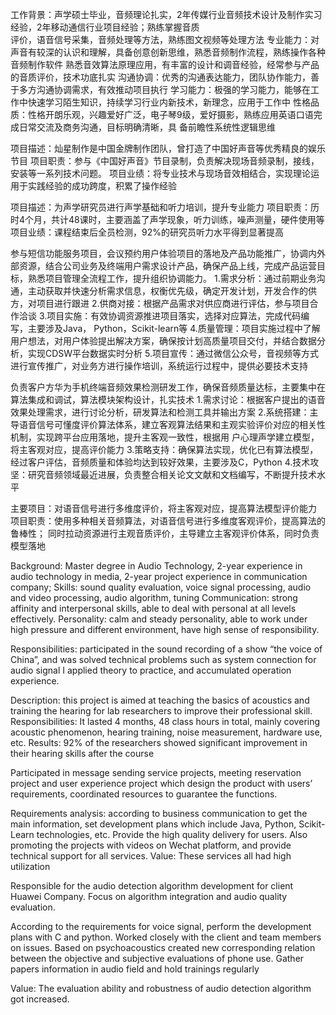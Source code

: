 工作背景：声学硕士毕业，音频理论扎实，2年传媒行业音频技术设计及制作实习经验，2年移动通信行业项目经验；熟练掌握音质       
                  评价，语音信号采集，音频处理等方法，熟练图文视频等处理方法 
专业能力：对声音有较深的认识和理解，具备创意创新思维，熟悉音频制作流程，熟练操作各种音频制作软件
                  熟悉音效算法原理应用，有丰富的设计和调音经验，经常参与产品的音质评价，技术功底扎实 
沟通协调：优秀的沟通表达能力，团队协作能力，善于多方沟通协调需求，有效推动项目执行 
学习能力：极强的学习能力，能够在工作中快速学习陌生知识，持续学习行业内新技术，新理念，应用于工作中 
性格品质：性格开朗乐观，兴趣爱好广泛，电子琴9级，爱好摄影，熟练应用英语口语完成日常交流及商务沟通，目标明确清晰，具
                  备前瞻性系统性逻辑思维

项目描述：灿星制作是中国金牌制作团队，曾打造了中国好声音等优秀精良的娱乐节目 
项目职责：参与《中国好声音》节目录制，负责解决现场音频录制，接线，安装等一系列技术问题。 
项目业绩：将专业技术与现场音效相结合，实现理论运用于实践经验的成功跨度，积累了操作经验

项目描述：为声学研究员进行声学基础和听力培训，提升专业能力 
项目职责：历时4个月，共计48课时，主要涵盖了声学现象，听力训练，噪声测量，硬件使用等 
项目业绩：课程结束后全员检测，92%的研究员听力水平得到显著提高



参与短信功能服务项目，会议预约用户体验项目的落地及产品功能推广，协调内外部资源，结合公司业务及终端用户需求设计产品，确保产品上线，完成产品运营目标，熟悉项目管理全流程工作，提升组织协调能力。 
1.需求分析：通过前期业务沟通，主动获取并快速分析需求信息，权衡优先级，确定开发计划，开发合作的供方，对项目进行跟进 
2.供商对接：根据产品需求对供应商进行评估，参与项目合作洽谈 
3.项目实施：有效协调资源推进项目落实，选择对应算法，完成代码编写，主要涉及Java， Python，Scikit-learn等 
4.质量管理：项目实施过程中了解用户想法，对用户体验提出解决方案，确保按计划高质量项目交付，并结合数据分析，实现CDSW平台数据实时分析 
5.项目宣传：通过微信公众号，音视频等方式进行宣传推广，对业务方进行操作培训，系统运行过程中，提供必要技术支持



负责客户方华为手机终端音频效果检测研发工作，确保音频质量达标，主要集中在算法集成和调试，算法模块架构设计，扎实技术
1.需求讨论：根据客户提出的语音效果处理需求，进行讨论分析，研发算法和检测工具并输出方案 
2.系统搭建：主导语音信号可懂度评价算法体系，建立客观算法结果和主观实验评价对应的相关性机制，实现跨平台应用落地，提升主客观一致性，根据用   户心理声学建立模型，将主客观对应，提高评价能力 
3.策略支持：确保算法实现，优化已有算法模型，经过客户评估，音频质量和体验均达到较好效果，主要涉及C，Python
4.技术攻坚：研究音频领域最近进展，负责整合相关论文文献和文档编写，不断提升技术水平

主要项目：对语音信号进行多维度评价，将主客观对应，提高算法模型评价能力 
项目职责：使用多种相关音频算法，对语音信号进行多维度客观评价，提高算法的鲁棒性；
                  同时拉动资源进行主观音质评价，主导建立主客观评价体系，同时负责模型落地
                  
                  
                  
Background: Master degree in Audio Technology, 2-year experience in audio technology in media, 2-year project experience in communication company; 
Skills: sound quality evaluation, voice signal processing, audio and video processing, audio algorithm, tuning
Communication: strong affinity and interpersonal skills, able to deal with personal at all levels effectively. 
Personality: calm and steady personality, able to work under high pressure and different environment, have high sense of responsibility.



Responsibilities: participated in the sound recording of a show “the voice of China”, and was solved technical problems such as system connection for audio signal
I applied theory to practice, and accumulated operation experience.

Description: this project is aimed at teaching the basics of acoustics and training the hearing for lab researchers to improve their professional skill.
Responsibilities: It lasted 4 months, 48 class hours in total, mainly covering acoustic phenomenon, hearing training, noise measurement, hardware use, etc.
Results: 92% of the researchers showed significant improvement in their hearing skills after the course



Participated in message sending service projects, meeting reservation project and user experience project which design the product with users’ requirements, coordinated resources to guarantee the functions. 

Requirements analysis: according to business communication to get the main information, set development plans which include Java, Python, Scikit-Learn technologies, etc. Provide the high quality delivery for users. Also promoting the projects with videos on Wechat platform, and provide technical support for all services.
Value: These services all had high utilization


Responsible for the audio detection algorithm development for client Huawei Company. Focus on algorithm integration and audio quality evaluation. 

According to the requirements for voice signal, perform the development plans with C and python. Worked closely with the client and team members on issues. Based on psychoacoustics created new corresponding relation between the objective and subjective evaluations of phone use. Gather papers information in audio field and hold trainings regularly

Value: The evaluation ability and robustness of audio detection algorithm got increased.

